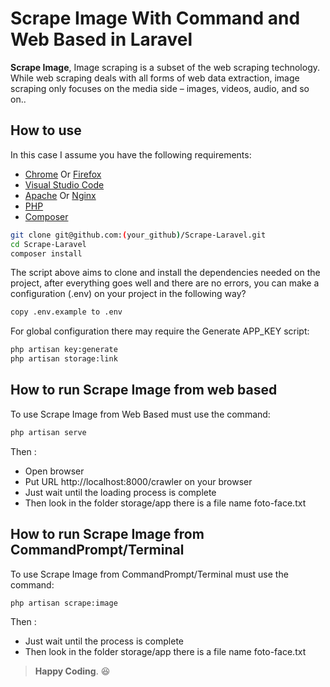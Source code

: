 # Scrape Image With Command and Web Based in Laravel

**Scrape Image**, Image scraping is a subset of the web scraping technology. While web scraping deals with all forms of web data extraction, image scraping only focuses on the media side – images, videos, audio, and so on..


## How to use

In this case I assume you have the following requirements:

- [Chrome](https://www.google.com/intl/id/chrome/) Or [Firefox](https://www.mozilla.org/id/firefox/new/)
- [Visual Studio Code](https://code.visualstudio.com/download) 
- [Apache](https://httpd.apache.org/) Or [Nginx](http://nginx.org/en/download.html)
- [PHP](https://www.php.net/downloads)
- [Composer](https://getcomposer.org/download/)


``` bash
git clone git@github.com:(your_github)/Scrape-Laravel.git
cd Scrape-Laravel
composer install
```

The script above aims to clone and install the dependencies needed on the project, after everything goes well and there are no errors, you can make a configuration (.env) on your project in the following way?

```sh
copy .env.example to .env
```

For global configuration there may require the Generate APP_KEY script:

```sh
php artisan key:generate 
php artisan storage:link
```

## How to run Scrape Image from web based

To use Scrape Image from Web Based must use the command:

``` bash
php artisan serve
```

Then :

- Open browser
- Put URL http://localhost:8000/crawler on your browser
- Just wait until the loading process is complete
- Then look in the folder storage/app there is a file name foto-face.txt

## How to run Scrape Image from CommandPrompt/Terminal

To use Scrape Image from CommandPrompt/Terminal must use the command: 

``` bash
php artisan scrape:image
```

Then :

- Just wait until the process is complete
- Then look in the folder storage/app there is a file name foto-face.txt

> **Happy Coding**. 😆
